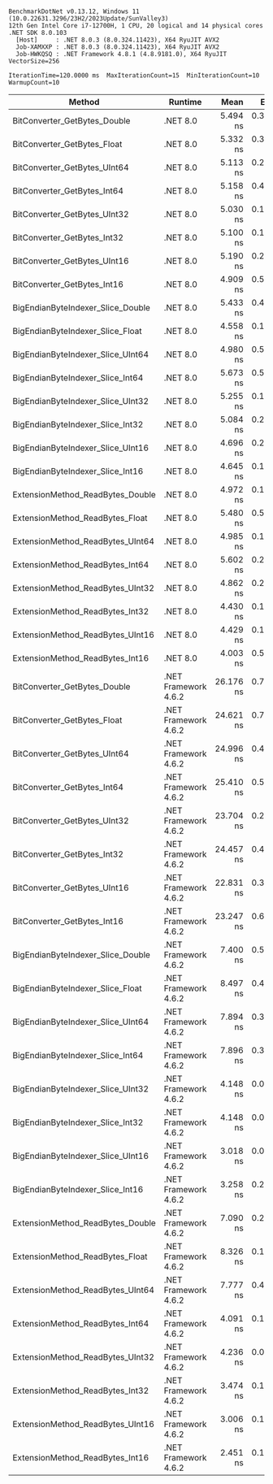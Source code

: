 ```

BenchmarkDotNet v0.13.12, Windows 11 (10.0.22631.3296/23H2/2023Update/SunValley3)
12th Gen Intel Core i7-12700H, 1 CPU, 20 logical and 14 physical cores
.NET SDK 8.0.103
  [Host]     : .NET 8.0.3 (8.0.324.11423), X64 RyuJIT AVX2
  Job-XAMXXP : .NET 8.0.3 (8.0.324.11423), X64 RyuJIT AVX2
  Job-HWKQSQ : .NET Framework 4.8.1 (4.8.9181.0), X64 RyuJIT VectorSize=256

IterationTime=120.0000 ms  MaxIterationCount=15  MinIterationCount=10  
WarmupCount=10  

```

| Method                            | Runtime              |      Mean |     Error |    StdDev | Ratio | RatioSD |
|-----------------------------------|----------------------|----------:|----------:|----------:|------:|--------:|
| BitConverter_GetBytes_Double      | .NET 8.0             |  5.494 ns | 0.3743 ns | 0.3126 ns |  1.11 |    0.14 |
| BitConverter_GetBytes_Float       | .NET 8.0             |  5.332 ns | 0.3285 ns | 0.2912 ns |  1.09 |    0.13 |
| BitConverter_GetBytes_UInt64      | .NET 8.0             |  5.113 ns | 0.2193 ns | 0.2051 ns |  1.05 |    0.09 |
| BitConverter_GetBytes_Int64       | .NET 8.0             |  5.158 ns | 0.4208 ns | 0.3936 ns |  1.06 |    0.13 |
| BitConverter_GetBytes_UInt32      | .NET 8.0             |  5.030 ns | 0.1311 ns | 0.1095 ns |  1.01 |    0.09 |
| BitConverter_GetBytes_Int32       | .NET 8.0             |  5.100 ns | 0.1258 ns | 0.0749 ns |  1.00 |    0.11 |
| BitConverter_GetBytes_UInt16      | .NET 8.0             |  5.190 ns | 0.2493 ns | 0.2332 ns |  1.07 |    0.13 |
| BitConverter_GetBytes_Int16       | .NET 8.0             |  4.909 ns | 0.5698 ns | 0.5330 ns |  1.00 |    0.00 |
| BigEndianByteIndexer_Slice_Double | .NET 8.0             |  5.433 ns | 0.4729 ns | 0.4423 ns |  1.12 |    0.16 |
| BigEndianByteIndexer_Slice_Float  | .NET 8.0             |  4.558 ns | 0.1330 ns | 0.0791 ns |  0.90 |    0.10 |
| BigEndianByteIndexer_Slice_UInt64 | .NET 8.0             |  4.980 ns | 0.5939 ns | 0.5555 ns |  1.03 |    0.19 |
| BigEndianByteIndexer_Slice_Int64  | .NET 8.0             |  5.673 ns | 0.5935 ns | 0.5261 ns |  1.16 |    0.17 |
| BigEndianByteIndexer_Slice_UInt32 | .NET 8.0             |  5.255 ns | 0.1810 ns | 0.1693 ns |  1.08 |    0.10 |
| BigEndianByteIndexer_Slice_Int32  | .NET 8.0             |  5.084 ns | 0.2151 ns | 0.2012 ns |  1.05 |    0.12 |
| BigEndianByteIndexer_Slice_UInt16 | .NET 8.0             |  4.696 ns | 0.2719 ns | 0.2544 ns |  0.96 |    0.08 |
| BigEndianByteIndexer_Slice_Int16  | .NET 8.0             |  4.645 ns | 0.1807 ns | 0.1691 ns |  0.95 |    0.08 |
| ExtensionMethod_ReadBytes_Double  | .NET 8.0             |  4.972 ns | 0.1422 ns | 0.1331 ns |  1.02 |    0.11 |
| ExtensionMethod_ReadBytes_Float   | .NET 8.0             |  5.480 ns | 0.5412 ns | 0.5062 ns |  1.13 |    0.18 |
| ExtensionMethod_ReadBytes_UInt64  | .NET 8.0             |  4.985 ns | 0.1971 ns | 0.1843 ns |  1.03 |    0.14 |
| ExtensionMethod_ReadBytes_Int64   | .NET 8.0             |  5.602 ns | 0.2831 ns | 0.2364 ns |  1.13 |    0.12 |
| ExtensionMethod_ReadBytes_UInt32  | .NET 8.0             |  4.862 ns | 0.2392 ns | 0.1997 ns |  0.98 |    0.12 |
| ExtensionMethod_ReadBytes_Int32   | .NET 8.0             |  4.430 ns | 0.1728 ns | 0.1616 ns |  0.91 |    0.10 |
| ExtensionMethod_ReadBytes_UInt16  | .NET 8.0             |  4.429 ns | 0.1711 ns | 0.1601 ns |  0.91 |    0.09 |
| ExtensionMethod_ReadBytes_Int16   | .NET 8.0             |  4.003 ns | 0.5054 ns | 0.4728 ns |  0.83 |    0.14 |
| BitConverter_GetBytes_Double      | .NET Framework 4.6.2 | 26.176 ns | 0.7120 ns | 0.6312 ns |  5.36 |    0.57 |
| BitConverter_GetBytes_Float       | .NET Framework 4.6.2 | 24.621 ns | 0.7603 ns | 0.7112 ns |  5.07 |    0.57 |
| BitConverter_GetBytes_UInt64      | .NET Framework 4.6.2 | 24.996 ns | 0.4817 ns | 0.2866 ns |  4.92 |    0.56 |
| BitConverter_GetBytes_Int64       | .NET Framework 4.6.2 | 25.410 ns | 0.5551 ns | 0.4014 ns |  5.10 |    0.50 |
| BitConverter_GetBytes_UInt32      | .NET Framework 4.6.2 | 23.704 ns | 0.2893 ns | 0.1513 ns |  4.62 |    0.51 |
| BitConverter_GetBytes_Int32       | .NET Framework 4.6.2 | 24.457 ns | 0.4963 ns | 0.3875 ns |  4.93 |    0.53 |
| BitConverter_GetBytes_UInt16      | .NET Framework 4.6.2 | 22.831 ns | 0.3824 ns | 0.2529 ns |  4.56 |    0.51 |
| BitConverter_GetBytes_Int16       | .NET Framework 4.6.2 | 23.247 ns | 0.6657 ns | 0.6227 ns |  4.79 |    0.51 |
| BigEndianByteIndexer_Slice_Double | .NET Framework 4.6.2 |  7.400 ns | 0.5397 ns | 0.5048 ns |  1.52 |    0.14 |
| BigEndianByteIndexer_Slice_Float  | .NET Framework 4.6.2 |  8.497 ns | 0.4692 ns | 0.4389 ns |  1.75 |    0.23 |
| BigEndianByteIndexer_Slice_UInt64 | .NET Framework 4.6.2 |  7.894 ns | 0.3002 ns | 0.2809 ns |  1.63 |    0.18 |
| BigEndianByteIndexer_Slice_Int64  | .NET Framework 4.6.2 |  7.896 ns | 0.3453 ns | 0.3230 ns |  1.63 |    0.19 |
| BigEndianByteIndexer_Slice_UInt32 | .NET Framework 4.6.2 |  4.148 ns | 0.0525 ns | 0.0313 ns |  0.82 |    0.09 |
| BigEndianByteIndexer_Slice_Int32  | .NET Framework 4.6.2 |  4.148 ns | 0.0744 ns | 0.0492 ns |  0.83 |    0.09 |
| BigEndianByteIndexer_Slice_UInt16 | .NET Framework 4.6.2 |  3.018 ns | 0.0646 ns | 0.0427 ns |  0.60 |    0.06 |
| BigEndianByteIndexer_Slice_Int16  | .NET Framework 4.6.2 |  3.258 ns | 0.2721 ns | 0.2412 ns |  0.67 |    0.09 |
| ExtensionMethod_ReadBytes_Double  | .NET Framework 4.6.2 |  7.090 ns | 0.2953 ns | 0.2762 ns |  1.46 |    0.16 |
| ExtensionMethod_ReadBytes_Float   | .NET Framework 4.6.2 |  8.326 ns | 0.1949 ns | 0.1160 ns |  1.64 |    0.19 |
| ExtensionMethod_ReadBytes_UInt64  | .NET Framework 4.6.2 |  7.777 ns | 0.4189 ns | 0.3919 ns |  1.60 |    0.16 |
| ExtensionMethod_ReadBytes_Int64   | .NET Framework 4.6.2 |  4.091 ns | 0.1705 ns | 0.1595 ns |  0.84 |    0.09 |
| ExtensionMethod_ReadBytes_UInt32  | .NET Framework 4.6.2 |  4.236 ns | 0.0519 ns | 0.0271 ns |  0.83 |    0.09 |
| ExtensionMethod_ReadBytes_Int32   | .NET Framework 4.6.2 |  3.474 ns | 0.1219 ns | 0.0952 ns |  0.70 |    0.07 |
| ExtensionMethod_ReadBytes_UInt16  | .NET Framework 4.6.2 |  3.006 ns | 0.1643 ns | 0.1537 ns |  0.62 |    0.08 |
| ExtensionMethod_ReadBytes_Int16   | .NET Framework 4.6.2 |  2.451 ns | 0.1625 ns | 0.1520 ns |  0.50 |    0.04 |
